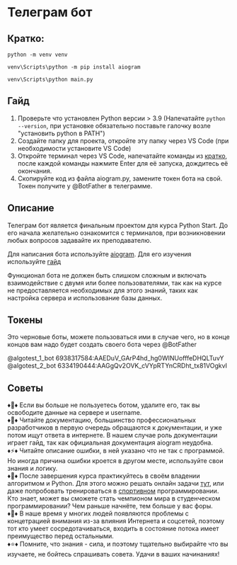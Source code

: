# Телеграм бот

## Кратко:
```
python -m venv venv
```
```
venv\Scripts\python -m pip install aiogram
```
```
venv\Scripts\python main.py
```

## Гайд

1. Проверьте что установлен Python версии > 3.9 (Напечатайте `python --version`, при установке обязательно поставьте галочку возле "установить python в PATH")
2. Создайте папку для проекта, откройте эту папку через VS Code (при необходимости установите VS Code)
3. Откройте терминал через VS Code, напечатайте команды из [кратко](#Кратко), после каждой команды нажмите Enter для её запуска, дождитесь её окончания.
4. Скопируйте код из файла aiogram.py, замените токен бота на свой. Токен получите у @BotFather в телеграмме.

## Описание


Телеграм бот является финальным проектом для курса Python Start. До его начала желательно ознакомится с терминалов, при возникновении любых вопросов задавайте их преподавателю.

Для написания бота используйте [aiogram](https://docs.aiogram.dev/en/dev-3.x/). Для его изучения используйте  [гайд](https://mastergroosha.github.io/aiogram-3-guide/quickstart/)

Функционал бота не должен быть слишком сложным и включать взаимодействие с двумя или более пользователями, так как на курсе не предоставляется необходимых для этого знаний, таких как настройка сервера и использование базы данных.

## Токены
Это черновые боты, можете пользоваться ими в случае чего, но в конце концов вам надо будет создать своего бота через @BotFather

@algotest_1_bot 6938317584:AAEDuV_GArP4hd_hg0WINUofffeDHQLTuvY
@algotest_2_bot 6334190444:AAGgQv2OVK_cVYpRTYnCRDht_tx81VOgkvI

## Советы

♦️🫵♦️ Если вы больше не пользуетесь ботом, удалите его, так вы освободите данные на сервере и username.   
♦️🔎♦️ Читайте документацию, большинство профессиональных разработчиков в первую очередь обращаются к документации, и уже потом ищут ответа в интернете. В нашем случае роль документации играет гайд, так как официальная документация aiogram неудобна.  
♦️⚡♦️ Читайте описание ошибки, в ней указано что не так с программой. Но иногда причина ошибки кроется в другом месте, используйте свои знания и логику.  
♦️🤔♦️ После завершения курса практикуйтесь в своём владении алгоритмом и Python. Для этого можно решать онлайн задачи [тут](https://www.beecrowd.com.br/judge/en/login), или даже попробовать тренироваться в [спортивном](https://codeforces.com/?locale=ru) программировании. Кто знает, может вы сможете стать чемпионом мира в студенческом программировании? Чем раньше начнёте, тем больше у вас форы.  
♦️📌♦️ В наше время у многих людей появляются проблемы с концетрацией внимания из-за влияния Интернета и соцсетей, поэтому тот кто умеет сосредотачиваться, входить в состояние потока имеет преимущество перед остальными.  
♦️⭐♦️ Помните, что знания - сила, и поэтому тщательно выбирайте что вы изучаете, не бойтесь спрашивать совета. Удачи в ваших начинаниях!   